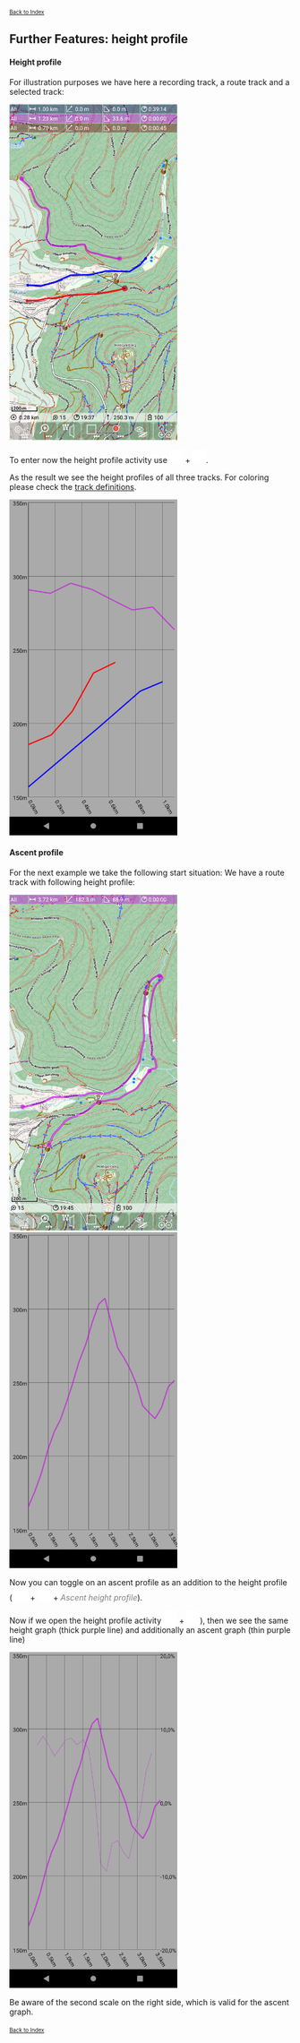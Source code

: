 <small><small>[Back to Index](../../../index.md)</small></small>

## Further Features: height profile

#### Height profile

For illustration purposes we have here a recording track, a route track and a selected track:

<img src="./hprof1.png" width="300" />&nbsp;

To enter now the height profile activity use
<img src="../../../icons/group_task.svg" width="24"/> + <img src="../../../icons/height_profile.svg" width="24"/>.

As the result we see the height profiles of all three tracks. For coloring please check the [track definitions](../../track.md).

<img src="./hprof2.png" width="300" />&nbsp;

#### Ascent profile

For the next example we take the following start situation: We have a route track with following height profile:

<img src="./hp1.png" width="300" />&nbsp;
<img src="./hp3.png" width="300" />&nbsp;

Now you can toggle on an ascent profile as an addition to the height profile (
<img src="../../../icons/group_task.svg" width="24"/> + <img src="../../../icons/settings_fu.svg" width="24"/> +
 <span style="color:gray">*Ascent height profile*</span>).

Now if we open the height profile activity
<img src="../../../icons/group_task.svg" width="24"/> + <img src="../../../icons/height_profile.svg" width="24"/>), then we see
the same height graph (thick purple line) and additionally an ascent graph (thin purple line)

<img src="./hp2.png" width="300" />&nbsp;

Be aware of the second scale on the right side, which is valid for the ascent graph.

<small><small>[Back to Index](../../../index.md)</small></small>